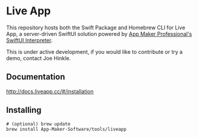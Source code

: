 # Live App

This repository hosts both the Swift Package and Homebrew CLI for Live App, a server-driven SwiftUI solution powered by [App Maker Professional's](https://appmakerios.com) [SwiftUI Interpreter](https://github.com/App-Maker-Software/BinarySwiftUIInterpreter).

This is under active development, if you would like to contribute or try a demo, contact Joe Hinkle.

## Documentation

http://docs.liveapp.cc/#/installation

## Installing

```
# (optional) brew update
brew install App-Maker-Software/tools/liveapp
```
